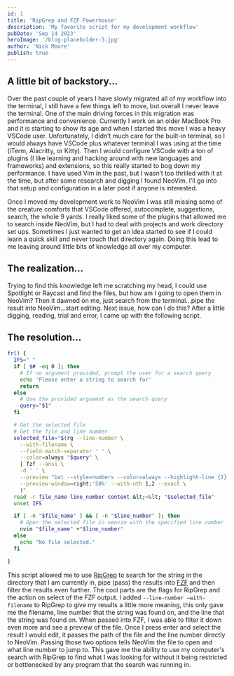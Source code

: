 ```yaml
---
id: 1
title: 'RipGrep and FZF Powerhouse'
description: 'My favorite script for my development workflow'
pubDate: 'Sep 14 2023'
heroImage: '/blog-placeholder-3.jpg'
author: 'Nick Moore'
publish: true
---
```


## A little bit of backstory...

Over the past couple of years I have slowly migrated all of my workflow into the terminal, I still have a few things left to move, but overall I never leave the terminal. One of the main driving forces in this migration was performance and convenience. Currently I work on an older MacBook Pro and it is starting to show its age and when I started this move I was a heavy VSCode user. Unfortunately, I didn’t much care for the built-in terminal, so I would always have VSCode plus whatever terminal I was using at the time (iTerm, Alacritty, or Kitty). Then I would configure VSCode with a ton of plugins (I like learning and hacking around with new languages and frameworks) and extensions, so this really started to bog down my performance. I have used Vim in the past, but I wasn’t too thrilled with it at the time, but after some research and digging I found NeoVim. I’ll go into that setup and configuration in a later post if anyone is interested.

Once I moved my development work to NeoVim I was still missing some of the creature comforts that VSCode offered, autocomplete, suggestions, search, the whole 9 yards. I really liked some of the plugins that allowed me to search inside NeoVim, but I had to deal with projects and work directory set ups. Sometimes I just wanted to get an idea started to see if I could learn a quick skill and never touch that directory again. Doing this lead to me leaving around little bits of knowledge all over my computer.

## The realization...

Trying to find this knowledge left me scratching my head, I could use Spotlight or Raycast and find the files, but how am I going to open them in NeoVim? Then it dawned on me, just search from the terminal…pipe the result into NeoVim…start editing. Next issue, how can I do this? After a little digging, reading, trial and error, I came up with the following script.

## The resolution...
```bash
fr() {
  IFS=" "
  if [ $# -eq 0 ]; then
    # If no argument provided, prompt the user for a search query
    echo 'Please enter a string to search for'
    return
  else
    # Use the provided argument as the search query
    query="$1"
  fi

  # Get the selected file
  # Get the file and line number
  selected_file="$(rg --line-number \
    --with-filename \
    --field-match-separator ' ' \
    --color=always "$query" \
    | fzf --ansi \
    -d ' ' \
    --preview "bat --style=numbers --color=always --highlight-line {2} {1}" \
    --preview-window=right:'50%' --with-nth 1,2 --exact \
    )"
  read -r file_name line_number content &lt;<&lt; "$selected_file"
  unset IFS

  if [ -n "$file_name" ] && [ -n "$line_number" ]; then
    # Open the selected file in neovim with the specified line number
    nvim "$file_name" +"$line_number"
  else
    echo "No file selected."
  fi

}

```

This script allowed me to use [RipGrep](https://github.com/BurntSushi/ripgrep) to search for the string in the directory that I am currently in, pipe (pass) the results into [FZF](https://github.com/junegunn/fzf) and then filter the results even further. The cool parts are the flags for RipGrep and the action on select of the FZF output. I added `--line-number –with-filename` to RipGrep to give my results a little more meaning, this only gave me the filename, line number that the string was found on, and the line that the string was found on. When passed into FZF, I was able to filter it down even more and see a preview of the file. Once I press enter and select the result I would edit, it passes the path of the file and the line number directly to NeoVim. Passing those two options tells NeoVim the file to open and what line number to jump to. This gave me the ability to use my computer's search with RipGrep to find what I was looking for without it being restricted or bottlenecked by any program that the search was running in.
